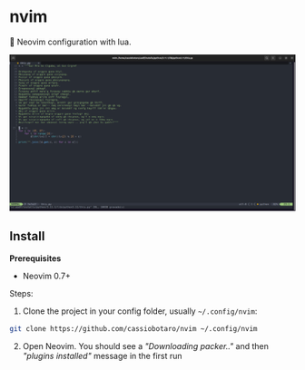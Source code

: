 # nvim
🌙 Neovim configuration with lua.

![Imagem do vim](vim.png)

## Install

**Prerequisites**

- Neovim 0.7+

Steps:

1. Clone the project in your config folder, usually `~/.config/nvim`:

```bash
git clone https://github.com/cassiobotaro/nvim ~/.config/nvim
```

2. Open Neovim. You should see a _"Downloading packer.."_ and then _"plugins installed"_ message in the first run


